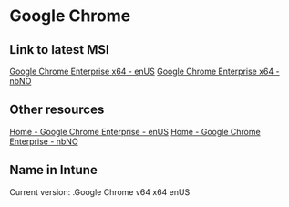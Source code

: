 # Google Chrome
## Link to latest MSI
[Google Chrome Enterprise x64 - enUS](https://enterprise.google.com/chrome/chrome-browser/thankyou.html?platform=win64msi)
[Google Chrome Enterprise x64 - nbNO](https://enterprise.google.no/chrome/chrome-browser/thankyou.html?platform=win64msi)

## Other resources
[Home - Google Chrome Enterprise - enUS](https://www.google.com/intl/en_us/chrome/business/browser/admin/#)
[Home - Google Chrome Enterprise - nbNO](https://www.google.com/intl/nb_no/chrome/business/browser/admin/#)

## Name in Intune
Current version: .Google Chrome v64 x64 enUS
